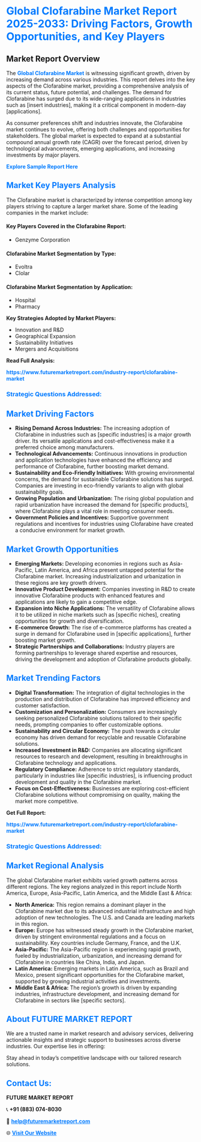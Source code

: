 <h1 style="color: #007BFF;">Global Clofarabine Market Report 2025-2033: Driving Factors, Growth Opportunities, and Key Players</h1>

<section id="overview">
<h2>Market Report Overview</h2>
<p>The <a href="https://www.futuremarketreport.com/industry-report/clofarabine-market" style="color: #007BFF; text-decoration: none;"><strong>Global Clofarabine Market</strong></a> is witnessing significant growth, driven by increasing demand across various industries. This report delves into the key aspects of the Clofarabine market, providing a comprehensive analysis of its current status, future potential, and challenges. The demand for Clofarabine has surged due to its wide-ranging applications in industries such as [insert industries], making it a critical component in modern-day [applications].</p>
<p>As consumer preferences shift and industries innovate, the Clofarabine market continues to evolve, offering both challenges and opportunities for stakeholders. The global market is expected to expand at a substantial compound annual growth rate (CAGR) over the forecast period, driven by technological advancements, emerging applications, and increasing investments by major players.</p>
</section>

<section id="overview">
<p><a href="https://www.futuremarketreport.com/request-sample/reportId=43942" style="color: #007BFF; text-decoration: none;"><strong>Explore Sample Report Here</strong></a></p>
</section>

<section id="key-players">
<h2 style="color: #007BFF;">Market Key Players Analysis</h2>
<p>The Clofarabine market is characterized by intense competition among key players striving to capture a larger market share. Some of the leading companies in the market include:</p>
<h4>Key Players Covered in the Clofarabine Report:</h4>
<ul><li>Genzyme Corporation</li></ul>
<h4>Clofarabine Market Segmentation by Type:</h4>
<ul><li>Evoltra</li><li>Clolar</li></ul>

<h4>Clofarabine Market Segmentation by Application:</h4>
<ul><li>Hospital</li><li>Pharmacy</li></ul>
<p><strong>Key Strategies Adopted by Market Players:</strong></p>
<ul>
<li>Innovation and R&D</li>
<li>Geographical Expansion</li>
<li>Sustainability Initiatives</li>
<li>Mergers and Acquisitions</li>
</ul>
</section>

<section>
<p><strong>Read Full Analysis: </strong></p><a href="https://www.futuremarketreport.com/industry-report/clofarabine-market" style="color: #007BFF; text-decoration: none;"><strong>https://www.futuremarketreport.com/industry-report/clofarabine-market</strong></a>
<h3 style="color: #007BFF;">Strategic Questions Addressed:</h3>
</section>

<section id="driving-factors">
<h2 style="color: #007BFF;">Market Driving Factors</h2>
<ul>
<li><strong>Rising Demand Across Industries:</strong> The increasing adoption of Clofarabine in industries such as [specific industries] is a major growth driver. Its versatile applications and cost-effectiveness make it a preferred choice among manufacturers.</li>
<li><strong>Technological Advancements:</strong> Continuous innovations in production and application technologies have enhanced the efficiency and performance of Clofarabine, further boosting market demand.</li>
<li><strong>Sustainability and Eco-Friendly Initiatives:</strong> With growing environmental concerns, the demand for sustainable Clofarabine solutions has surged. Companies are investing in eco-friendly variants to align with global sustainability goals.</li>
<li><strong>Growing Population and Urbanization:</strong> The rising global population and rapid urbanization have increased the demand for [specific products], where Clofarabine plays a vital role in meeting consumer needs.</li>
<li><strong>Government Policies and Incentives:</strong> Supportive government regulations and incentives for industries using Clofarabine have created a conducive environment for market growth.</li>
</ul>
</section>

<section id="growth-opportunities">
<h2 style="color: #007BFF;">Market Growth Opportunities</h2>
<ul>
<li><strong>Emerging Markets:</strong> Developing economies in regions such as Asia-Pacific, Latin America, and Africa present untapped potential for the Clofarabine market. Increasing industrialization and urbanization in these regions are key growth drivers.</li>
<li><strong>Innovative Product Development:</strong> Companies investing in R&D to create innovative Clofarabine products with enhanced features and applications are likely to gain a competitive edge.</li>
<li><strong>Expansion into Niche Applications:</strong> The versatility of Clofarabine allows it to be utilized in niche markets such as [specific niches], creating opportunities for growth and diversification.</li>
<li><strong>E-commerce Growth:</strong> The rise of e-commerce platforms has created a surge in demand for Clofarabine used in [specific applications], further boosting market growth.</li>
<li><strong>Strategic Partnerships and Collaborations:</strong> Industry players are forming partnerships to leverage shared expertise and resources, driving the development and adoption of Clofarabine products globally.</li>
</ul>
</section>

<section id="trending-factors">
<h2 style="color: #007BFF;">Market Trending Factors</h2>
<ul>
<li><strong>Digital Transformation:</strong> The integration of digital technologies in the production and distribution of Clofarabine has improved efficiency and customer satisfaction.</li>
<li><strong>Customization and Personalization:</strong> Consumers are increasingly seeking personalized Clofarabine solutions tailored to their specific needs, prompting companies to offer customizable options.</li>
<li><strong>Sustainability and Circular Economy:</strong> The push towards a circular economy has driven demand for recyclable and reusable Clofarabine solutions.</li>
<li><strong>Increased Investment in R&D:</strong> Companies are allocating significant resources to research and development, resulting in breakthroughs in Clofarabine technology and applications.</li>
<li><strong>Regulatory Compliance:</strong> Adherence to strict regulatory standards, particularly in industries like [specific industries], is influencing product development and quality in the Clofarabine market.</li>
<li><strong>Focus on Cost-Effectiveness:</strong> Businesses are exploring cost-efficient Clofarabine solutions without compromising on quality, making the market more competitive.</li>
</ul>
</section>

<section>
<p><strong>Get Full Report: </strong></p><a href="https://www.futuremarketreport.com/industry-report/clofarabine-market" style="color: #007BFF; text-decoration: none;"><strong>https://www.futuremarketreport.com/industry-report/clofarabine-market</strong></a>
<h3 style="color: #007BFF;">Strategic Questions Addressed:</h3>
</section>


<section id="regional-analysis">
<h2 style="color: #007BFF;">Market Regional Analysis</h2>
<p>The global Clofarabine market exhibits varied growth patterns across different regions. The key regions analyzed in this report include North America, Europe, Asia-Pacific, Latin America, and the Middle East & Africa:</p>
<ul>
<li><strong>North America:</strong> This region remains a dominant player in the Clofarabine market due to its advanced industrial infrastructure and high adoption of new technologies. The U.S. and Canada are leading markets in this region.</li>
<li><strong>Europe:</strong> Europe has witnessed steady growth in the Clofarabine market, driven by stringent environmental regulations and a focus on sustainability. Key countries include Germany, France, and the U.K.</li>
<li><strong>Asia-Pacific:</strong> The Asia-Pacific region is experiencing rapid growth, fueled by industrialization, urbanization, and increasing demand for Clofarabine in countries like China, India, and Japan.</li>
<li><strong>Latin America:</strong> Emerging markets in Latin America, such as Brazil and Mexico, present significant opportunities for the Clofarabine market, supported by growing industrial activities and investments.</li>
<li><strong>Middle East & Africa:</strong> The region’s growth is driven by expanding industries, infrastructure development, and increasing demand for Clofarabine in sectors like [specific sectors].</li>
</ul>
</section>

<footer>
<h2 style="color: #007BFF;">About FUTURE MARKET REPORT</h2>
<p>We are a trusted name in market research and advisory services, delivering actionable insights and strategic support to businesses across diverse industries. Our expertise lies in offering:</p>

<p>Stay ahead in today’s competitive landscape with our tailored research solutions.</p>

<h2 style="color: #007BFF;">Contact Us:</h2>
<p><strong>FUTURE MARKET REPORT</strong></p>
<p>📞 <strong>+91 (883) 074-8030</strong></p>
<p>📧 <strong><a href="mailto:help@futuremarketreport.com" style="color: #007BFF;">help@futuremarketreport.com</a></strong></p>
<p>🌐 <strong><a href="https://www.futuremarketreport.com/" style="color: #007BFF;">Visit Our Website</a></strong></p>
</footer>